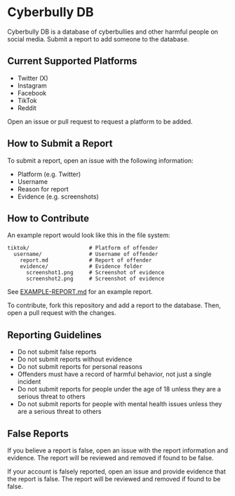 # Cyberbully DB
Cyberbully DB is a database of cyberbullies and other harmful people on social media. Submit a report to add someone to the database.

## Current Supported Platforms
- Twitter (X)
- Instagram
- Facebook
- TikTok
- Reddit

Open an issue or pull request to request a platform to be added.

## How to Submit a Report
To submit a report, open an issue with the following information:
- Platform (e.g. Twitter)
- Username
- Reason for report
- Evidence (e.g. screenshots)

## How to Contribute
An example report would look like this in the file system:
```
tiktok/                   # Platform of offender
  username/               # Username of offender
    report.md             # Report of offender
    evidence/             # Evidence folder
      screenshot1.png     # Screenshot of evidence
      screenshot2.png     # Screenshot of evidence
```

See [EXAMPLE-REPORT.md](EXAMPLE-REPORT.md) for an example report.

To contribute, fork this repository and add a report to the database. Then, open a pull request with the changes.

## Reporting Guidelines
- Do not submit false reports
- Do not submit reports without evidence
- Do not submit reports for personal reasons
- Offenders must have a record of harmful behavior, not just a single incident
- Do not submit reports for people under the age of 18 unless they are a serious threat to others
- Do not submit reports for people with mental health issues unless they are a serious threat to others

## False Reports
If you believe a report is false, open an issue with the report information and evidence. The report will be reviewed and removed if found to be false.

If your account is falsely reported, open an issue and provide evidence that the report is false. The report will be reviewed and removed if found to be false.
